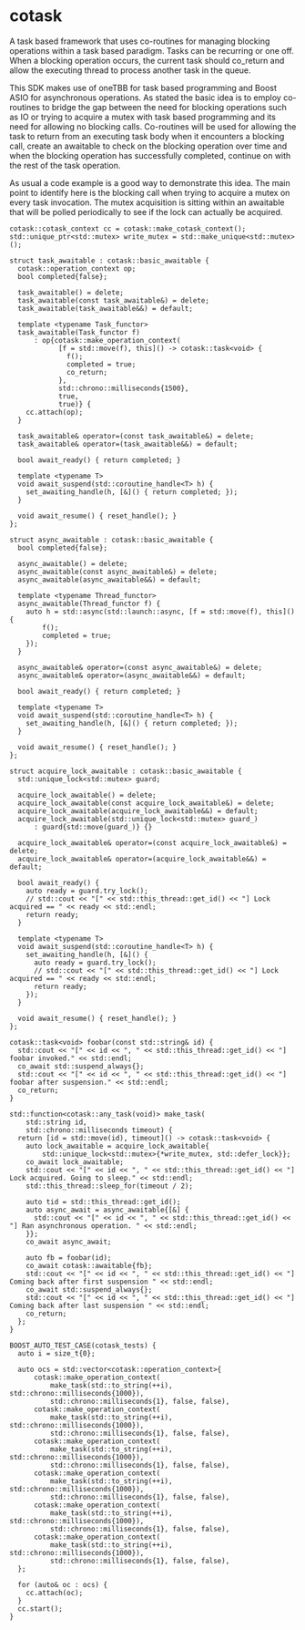 # cotask
A task based framework that uses co-routines for managing blocking operations within a task based paradigm.  Tasks can be recurring or one off.  When a blocking operation occurs, the current task should co_return and allow the executing thread to process another task in the queue.

This SDK makes use of oneTBB for task based programming and Boost ASIO for asynchronous operations.  As stated the basic idea is to employ co-routines to bridge the gap between the need for blocking operations such as IO or trying to acquire a mutex with task based programming and its need for allowing no blocking calls.  Co-routines will be used for allowing the task to return from an executing task body when it encounters a blocking call, create an awaitable to check on the blocking operation over time and when the blocking operation has successfully completed, continue on with the rest of the task operation.

As usual a code example is a good way to demonstrate this idea.  The main point to identify here is the blocking call when trying to acquire a mutex on every task invocation.  The mutex acquisition is sitting within an awaitable that will be polled periodically to see if the lock can actually be acquired.

```
cotask::cotask_context cc = cotask::make_cotask_context();
std::unique_ptr<std::mutex> write_mutex = std::make_unique<std::mutex>();

struct task_awaitable : cotask::basic_awaitable {
  cotask::operation_context op;
  bool completed{false};

  task_awaitable() = delete;
  task_awaitable(const task_awaitable&) = delete;
  task_awaitable(task_awaitable&&) = default;

  template <typename Task_functor>
  task_awaitable(Task_functor f)
      : op{cotask::make_operation_context(
            [f = std::move(f), this]() -> cotask::task<void> {
              f();
              completed = true;
              co_return;
            },
            std::chrono::milliseconds{1500},
            true,
            true)} {
    cc.attach(op);
  }

  task_awaitable& operator=(const task_awaitable&) = delete;
  task_awaitable& operator=(task_awaitable&&) = default;

  bool await_ready() { return completed; }

  template <typename T>
  void await_suspend(std::coroutine_handle<T> h) {
    set_awaiting_handle(h, [&]() { return completed; });
  }

  void await_resume() { reset_handle(); }
};

struct async_awaitable : cotask::basic_awaitable {
  bool completed{false};

  async_awaitable() = delete;
  async_awaitable(const async_awaitable&) = delete;
  async_awaitable(async_awaitable&&) = default;

  template <typename Thread_functor>
  async_awaitable(Thread_functor f) {
    auto h = std::async(std::launch::async, [f = std::move(f), this]() {
        f();
        completed = true;
    });
  }

  async_awaitable& operator=(const async_awaitable&) = delete;
  async_awaitable& operator=(async_awaitable&&) = default;

  bool await_ready() { return completed; }

  template <typename T>
  void await_suspend(std::coroutine_handle<T> h) {
    set_awaiting_handle(h, [&]() { return completed; });
  }

  void await_resume() { reset_handle(); }
};

struct acquire_lock_awaitable : cotask::basic_awaitable {
  std::unique_lock<std::mutex> guard;

  acquire_lock_awaitable() = delete;
  acquire_lock_awaitable(const acquire_lock_awaitable&) = delete;
  acquire_lock_awaitable(acquire_lock_awaitable&&) = default;
  acquire_lock_awaitable(std::unique_lock<std::mutex> guard_)
      : guard{std::move(guard_)} {}

  acquire_lock_awaitable& operator=(const acquire_lock_awaitable&) = delete;
  acquire_lock_awaitable& operator=(acquire_lock_awaitable&&) = default;

  bool await_ready() {
    auto ready = guard.try_lock();
    // std::cout << "[" << std::this_thread::get_id() << "] Lock acquired == " << ready << std::endl;
    return ready;
  }

  template <typename T>
  void await_suspend(std::coroutine_handle<T> h) {
    set_awaiting_handle(h, [&]() {
      auto ready = guard.try_lock();
      // std::cout << "[" << std::this_thread::get_id() << "] Lock acquired == " << ready << std::endl;
      return ready;
    });
  }

  void await_resume() { reset_handle(); }
};

cotask::task<void> foobar(const std::string& id) {
  std::cout << "[" << id << ", " << std::this_thread::get_id() << "] foobar invoked." << std::endl;
  co_await std::suspend_always{};
  std::cout << "[" << id << ", " << std::this_thread::get_id() << "] foobar after suspension." << std::endl;
  co_return;
}

std::function<cotask::any_task(void)> make_task(
    std::string id,
    std::chrono::milliseconds timeout) {
  return [id = std::move(id), timeout]() -> cotask::task<void> {
    auto lock_awaitable = acquire_lock_awaitable{
        std::unique_lock<std::mutex>{*write_mutex, std::defer_lock}};
    co_await lock_awaitable;
    std::cout << "[" << id << ", " << std::this_thread::get_id() << "] Lock acquired. Going to sleep." << std::endl;
    std::this_thread::sleep_for(timeout / 2);

    auto tid = std::this_thread::get_id();
    auto async_await = async_awaitable{[&] {
      std::cout << "[" << id << ", " << std::this_thread::get_id() << "] Ran asynchronous operation. " << std::endl;
    }};
    co_await async_await;

    auto fb = foobar(id);
    co_await cotask::awaitable{fb};
    std::cout << "[" << id << ", " << std::this_thread::get_id() << "] Coming back after first suspension " << std::endl;
    co_await std::suspend_always{};
    std::cout << "[" << id << ", " << std::this_thread::get_id() << "] Coming back after last suspension " << std::endl;
    co_return;
  };
}

BOOST_AUTO_TEST_CASE(cotask_tests) {
  auto i = size_t{0};

  auto ocs = std::vector<cotask::operation_context>{
      cotask::make_operation_context(
          make_task(std::to_string(++i), std::chrono::milliseconds{1000}),
          std::chrono::milliseconds{1}, false, false),
      cotask::make_operation_context(
          make_task(std::to_string(++i), std::chrono::milliseconds{1000}),
          std::chrono::milliseconds{1}, false, false),
      cotask::make_operation_context(
          make_task(std::to_string(++i), std::chrono::milliseconds{1000}),
          std::chrono::milliseconds{1}, false, false),
      cotask::make_operation_context(
          make_task(std::to_string(++i), std::chrono::milliseconds{1000}),
          std::chrono::milliseconds{1}, false, false),
      cotask::make_operation_context(
          make_task(std::to_string(++i), std::chrono::milliseconds{1000}),
          std::chrono::milliseconds{1}, false, false),
      cotask::make_operation_context(
          make_task(std::to_string(++i), std::chrono::milliseconds{1000}),
          std::chrono::milliseconds{1}, false, false),
  };

  for (auto& oc : ocs) {
    cc.attach(oc);
  }
  cc.start();
}
```
